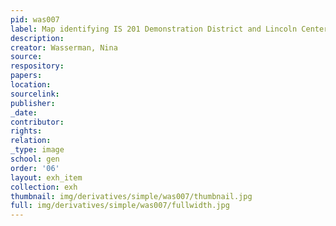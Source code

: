 ```yaml
---
pid: was007
label: Map identifying IS 201 Demonstration District and Lincoln Center for the Arts
description:
creator: Wasserman, Nina
source:
respository:
papers:
location:
sourcelink:
publisher:
_date:
contributor:
rights:
relation:
_type: image
school: gen
order: '06'
layout: exh_item
collection: exh
thumbnail: img/derivatives/simple/was007/thumbnail.jpg
full: img/derivatives/simple/was007/fullwidth.jpg
---
```


